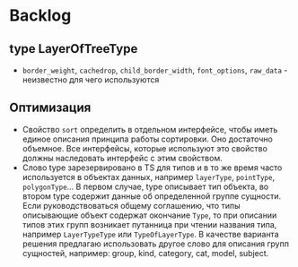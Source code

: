 
# Backlog

## type LayerOfTreeType

- `border_weight`, `cachedrop`, `child_border_width`, `font_options`, `raw_data` - неизвестно для чего используются

## Оптимизация

- Свойство `sort` определить в отдельном интерфейсе, чтобы иметь единое описания принципа работы сортировки. Оно достаточно объемное. Все интерфейсы, которые используют это свойство должны наследовать интерфейс с этим свойством.
- Слово type зарезервировано в TS для типов и в то же время часто используется в объектах данных, например `layerType`, `pointType`, `polygonType`... В первом случае, type описывает тип объекта, во втором type содержит данные об определенной группе сущности. Если руководствоваться общему соглашению, что типы описывающие объект содержат окончание `Type`, то при описании типов этих групп возникает путанница при чтении названия типа, например `LayerTypeType` или `TypeOfLayerType`. В качестве варианта решения предлагаю использовать другое слово для описания групп сущностей, например: group, kind, category, cat, model, subject.